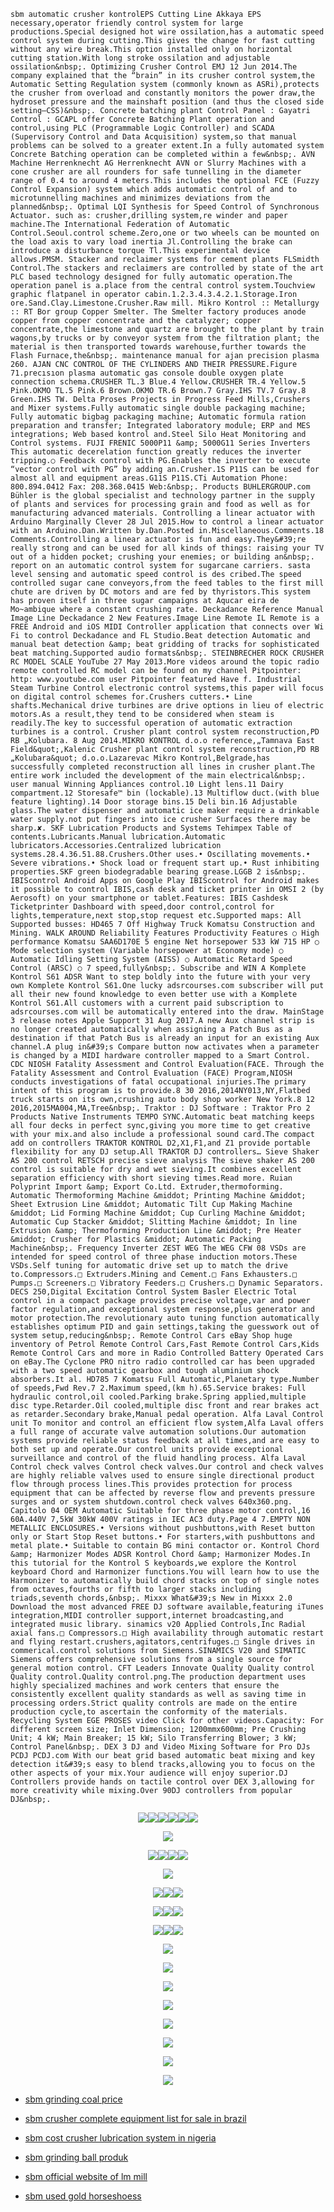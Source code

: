 
```
sbm automatic crusher kontrolEPS Cutting Line Akkaya EPS necessary,operator friendly control system for large productions.Special designed hot wire ossilation,has a automatic speed control system during cutting.This gives the change for fast cutting without any wire break.This option installed only on horizontal cutting station.With long stroke ossilation and adjustable ossilation&nbsp;. Optimizing Crusher Control EMJ 12 Jun 2014.The company explained that the “brain” in its crusher control system,the Automatic Setting Regulation system (commonly known as ASRi),protects the crusher from overload and constantly monitors the power draw,the hydroset pressure and the mainshaft position (and thus the closed side setting—CSS)&nbsp;. Concrete batching plant Control Panel : Gayatri Control : GCAPL offer Concrete Batching Plant operation and control,using PLC (Programmable Logic Controller) and SCADA (Supervisory Control and Data Acquisition) system,so that manual problems can be solved to a greater extent.In a fully automated system Concrete Batching operation can be completed within a few&nbsp;. AVN Machine Herrenknecht AG Herrenknecht AVN or Slurry Machines with a cone crusher are all rounders for safe tunnelling in the diameter range of 0.4 to around 4 meters.This includes the optional FCE (Fuzzy Control Expansion) system which adds automatic control of and to microtunnelling machines and minimizes deviations from the planned&nbsp;. Optimal LQI Synthesis for Speed Control of Synchronous Actuator. such as: crusher,drilling system,re winder and paper machine.The International Federation of Automatic Control.Seoul.control scheme.Zero,one or two wheels can be mounted on the load axis to vary load inertia Jl.Controlling the brake can introduce a disturbance torque Tl.This experimental device allows.PMSM. Stacker and reclaimer systems for cement plants FLSmidth Control.The stackers and reclaimers are controlled by state of the art PLC based technology designed for fully automatic operation.The operation panel is a.place from the central control system.Touchview graphic flatpanel in operator cabin.1.2.3.4.3.4.2.1.Storage.Iron ore.Sand.Clay.Limestone.Crusher.Raw mill. Mikro Kontrol :: Metallurgy :: RT Bor group Copper Smelter. The Smelter factory produces anode copper from copper concentrate and the catalyzer; copper concentrate,the limestone and quartz are brought to the plant by train wagons,by trucks or by conveyor system from the filtration plant; the material is then transported towards warehouse,further towards the Flash Furnace,the&nbsp;. maintenance manual for ajan precision plasma 260. AJAN CNC CONTROL OF THE CYLINDERS AND THEIR PRESSURE.Figure 71.precısıon plasma automatic gas console double oxygen plate connection schema.CRUSHER TL.3 Blue.4 Yellow.CRUSHER TR.4 Yellow.5 Pink.OKMO TL.5 Pink.6 Brown.OKMO TR.6 Brown.7 Gray.IHS TV.7 Gray.8 Green.IHS TW. Delta Proses Projects in Progress Feed Mills,Crushers and Mixer systems.Fully automatic single double packaging machine; Fully automatic bigbag packaging machine; Automatic formula ration preparation and transfer; Integrated laboratory module; ERP and MES integrations; Web based kontrol and.Steel Silo Heat Monitoring and Control systems. FUJI FRENIC 5000P11 &amp; 5000G11 Series Inverters This automatic decerelation function greatly reduces the inverter tripping.○ Feedback control with PG.Enables the inverter to execute “vector control with PG” by adding an.Crusher.1S P11S can be used for almost all and equipment areas.G11S P11S.CTi Automation Phone: 800.894.0412 Fax: 208.368.0415 Web:&nbsp;. Products BUHLERGROUP.com Bühler is the global specialist and technology partner in the supply of plants and services for processing grain and food as well as for manufacturing advanced materials. Controlling a linear actuator with Arduino Marginally Clever 28 Jul 2015.How to control a linear actuator with an Arduino.Dan.Written by.Dan.Posted in.Miscellaneous.Comments.18 Comments.Controlling a linear actuator is fun and easy.They&#39;re really strong and can be used for all kinds of things: raising your TV out of a hidden pocket; crushing your enemies; or building an&nbsp;. report on an automatic control system for sugarcane carriers. sasta level sensing and automatic speed control is des cribed.The speed controlled sugar cane conveyors,from the feed tables to the first mill chute are driven by DC motors and are fed by thyristors.This system has proven itself in three sugar campaigns at Aqucar eira de Mo~ambique where a constant crushing rate. Deckadance Reference Manual Image Line Deckadance 2 New Features.Image Line Remote IL Remote is a FREE Android and iOS MIDI Controller application that connects over Wi Fi to control Deckadance and FL Studio.Beat detection Automatic and manual beat detection &amp; beat gridding of tracks for sophisticated beat matching.Supported audio formats&nbsp;. STEINBRECHER ROCK CRUSHER RC MODEL SCALE YouTube 27 May 2013.More videos around the topic radio remote controlled RC model can be found on my channel Pitpointer: http: www.youtube.com user Pitpointer featured Have f. Industrial Steam Turbine Control electronic control systems,this paper will focus on digital control schemes for.Crushers cutters.• Line shafts.Mechanical drive turbines are drive options in lieu of electric motors.As a result,they tend to be considered when steam is readily.The key to successful operation of automatic extraction turbines is a control. Crusher plant control system reconstruction,PD RB „Kolubara. 8 Aug 2014.MIKRO KONTROL d.o.o reference,„Tamnava East Field&quot;,Kalenic Crusher plant control system reconstruction,PD RB „Kolubara&quot; d.o.o.Lazarevac Mikro Kontrol,Belgrade,has successfully completed reconstruction all lines in crusher plant.The entire work included the development of the main electrical&nbsp;. user manual Winning Appliances control.10 Light lens.11 Dairy compartment.12 Storesafe™ bin (lockable).13 Multiflow duct.(with blue feature lighting).14 Door storage bins.15 Deli bin.16 Adjustable glass.The water dispenser and automatic ice maker require a drinkable water supply.not put fingers into ice crusher Surfaces there may be sharp.✘. SKF Lubrication Products and Systems Tehimpex Table of contents.Lubricants.Manual lubrication.Automatic lubricators.Accessories.Centralized lubrication systems.28.4.36.51.88.Crushers.Other uses.• Oscillating movements.• Severe vibrations.• Shock load or frequent start up.• Rust inhibiting properties.SKF green biodegradable bearing grease.LGGB 2 is&nbsp;. IBIScontrol Android Apps on Google Play IBIScontrol for Android makes it possible to control IBIS,cash desk and ticket printer in OMSI 2 (by Aerosoft) on your smartphone or tablet.Features: IBIS Cashdesk Ticketprinter Dashboard with speed,door control,control for lights,temperature,next stop,stop request etc.Supported maps: All Supported busses: HD465 7 Off Highway Truck Komatsu Construction and Mining. WALK AROUND Reliability Features Productivity Features ○ High performance Komatsu SAA6D170E 5 engine Net horsepower 533 kW 715 HP ○ Mode selection system (Variable horsepower at Economy mode) ○ Automatic Idling Setting System (AISS) ○ Automatic Retard Speed Control (ARSC) ○ 7 speed,fully&nbsp;. Subscribe and WIN A Komplete Kontrol S61 ADSR Want to step boldly into the future with your very own Komplete Kontrol S61.One lucky adsrcourses.com subscriber will put all their new found knowledge to even better use with a Komplete Kontrol S61.All customers with a current paid subscription to adsrcourses.com will be automatically entered into the draw. MainStage 3 release notes Apple Support 31 Aug 2017.A new Aux channel strip is no longer created automatically when assigning a Patch Bus as a destination if that Patch Bus is already an input for an existing Aux channel.A plug in&#39;s Compare button now activates when a parameter is changed by a MIDI hardware controller mapped to a Smart Control. CDC NIOSH Fatality Assessment and Control Evaluation(FACE. Through the Fatality Assessment and Control Evaluation (FACE) Program,NIOSH conducts investigations of fatal occupational injuries.The primary intent of this program is to provide.8 30 2016,2014NY013,NY,Flatbed truck starts on its own,crushing auto body shop worker New York.8 12 2016,2015MA004,MA,Tree&nbsp;. Traktor : DJ Software : Traktor Pro 2 Products Native Instruments TEMPO SYNC.Automatic beat matching keeps all four decks in perfect sync,giving you more time to get creative with your mix.and also include a professional sound card.The compact add on controllers TRAKTOR KONTROL D2,X1,F1,and Z1 provide portable flexibility for any DJ setup.All TRAKTOR DJ controllers… Sieve Shaker AS 200 control RETSCH precise sieve analysis The sieve shaker AS 200 control is suitable for dry and wet sieving.It combines excellent separation efficiency with short sieving times.Read more. Ruian Polyprint Import &amp; Export Co.Ltd. Extruder,thermoforming. Automatic Thermoforming Machine &middot; Printing Machine &middot; Sheet Extrusion Line &middot; Automatic Tilt Cup Making Machine &middot; Lid Forming Machine &middot; Cup Curling Machine &middot; Automatic Cup Stacker &middot; Slitting Machine &middot; In line Extrusion &amp; Thermoforming Production Line &middot; Pre Heater &middot; Crusher for Plastics &middot; Automatic Packing Machine&nbsp;. Frequency Inverter ZEST WEG The WEG CFW 08 VSDs are intended for speed control of three phase induction motors.These VSDs.Self tuning for automatic drive set up to match the drive to.Compressors.□ Extruders.Mining and Cement.□ Fans Exhausters.□ Pumps.□ Screeners.□ Vibratory Feeders.□ Crushers.□ Dynamic Separators. DECS 250,Digital Excitation Control System Basler Electric Total control in a compact package provides precise voltage,var and power factor regulation,and exceptional system response,plus generator and motor protection.The revolutionary auto tuning function automatically establishes optimum PID and gain settings,taking the guesswork out of system setup,reducing&nbsp;. Remote Control Cars eBay Shop huge inventory of Petrol Remote Control Cars,Fast Remote Control Cars,Kids Remote Control Cars and more in Radio Controlled Battery Operated Cars on eBay.The Cyclone PRO nitro radio controlled car has been upgraded with a two speed automatic gearbox and tough aluminium shock absorbers.It al. HD785 7 Komatsu Full Automatic,Planetary type.Number of speeds,Fwd Rev.7 2.Maximum speed,(km h).65.Service brakes: Full hydraulic control,oil cooled.Parking brake.Spring applied,multiple disc type.Retarder.Oil cooled,multiple disc front and rear brakes act as retarder.​Secondary brake,​Manual pedal operation. Alfa Laval Control unit To monitor and control an efficient flow system,Alfa Laval offers a full range of accurate valve automation solutions.Our automation systems provide reliable status feedback at all times,and are easy to both set up and operate.Our control units provide exceptional surveillance and control of the fluid handling process. Alfa Laval Control check valves Control check valves.Our control and check valves are highly reliable valves used to ensure single directional product flow through process lines.This provides protection for process equipment that can be affected by reverse flow and prevents pressure surges and or system shutdown.control check valves 640x360.png. Capitolo 04 OEM Automatic Suitable for three phase motor control,16 60A.440V 7,5kW 30kW 400V ratings in IEC AC3 duty.Page 4 7.EMPTY NON METALLIC ENCLOSURES.• Versions without pushbuttons,with Reset button only or Start Stop Reset buttons.• For starters,with pushbuttons and metal plate.• Suitable to contain BG mini contactor or. Kontrol Chord &amp; Harmonizer Modes ADSR Kontrol Chord &amp; Harmonizer Modes.In this tutorial for the Kontrol S keyboards,we explore the Kontrol keyboard Chord and Harmonizer functions.You will learn how to use the Harmonizer to automatically build chord stacks on top of single notes from octaves,fourths or fifth to larger stacks including triads,seventh chords,&nbsp;. Mixxx What&#39;s New in Mixxx 2.0 Download the most advanced FREE DJ software available,featuring iTunes integration,MIDI controller support,internet broadcasting,and integrated music library. sinamics v20 Applied Controls,Inc Radial axial fans.□ Compressors.□ High availability through automatic restart and flying restart.crushers,agitators,centrifuges.□ Single drives in commerical.control solutions from Siemens.SINAMICS V20 and SIMATIC Siemens offers comprehensive solutions from a single source for general motion control. CFT Leaders Innovate Quality Quality control Quality control.Quality control.png.The production department uses highly specialized machines and work centers that ensure the consistently excellent quality standards as well as saving time in processing orders.Strict quality controls are made on the entire production cycle,to ascertain the conformity of the materials. Recycling System EGE PROSES video Click for other videos.Capacity: For different screen size; Inlet Dimension; 1200mmx600mm; Pre Crushing Unit; 4 kW; Main Breaker; 15 kW; Silo Transferring Blower; 3 kW; Control Panel&nbsp;. DEX 3 DJ and Video Mixing Software for Pro DJs PCDJ PCDJ.com With our beat grid based automatic beat mixing and key detection it&#39;s easy to blend tracks,allowing you to focus on the other aspects of your mix.Your audience will enjoy superior.DJ Controllers provide hands on tactile control over DEX 3,allowing for more creativity while mixing.Over 90DJ controllers from popular DJ&nbsp;. 
```

<div align="center">
  
<a rel="nofollow" href="https://m.shibang-china.com?f=github&k=sbm+automatic+crusher+kontrol"><img src="https://static.shibang-china.com/en/l.png"></a><img src="https://static.shibang-china.com/en/hw.png"><a rel="nofollow" href="https://m.shibang-china.com/product/?f=github&k=sbm+automatic+crusher+kontrol"><img src="https://static.shibang-china.com/en/p.png"></a><a rel="nofollow" href="https://m.shibang-china.com/cases/?f=github&k=sbm+automatic+crusher+kontrol"><img src="https://static.shibang-china.com/en/c.png"></a><a rel="nofollow" href="https://m.shibang-china.com/news/?f=github&k=sbm+automatic+crusher+kontrol"><img src="https://static.shibang-china.com/en/n.png"></a><a rel="nofollow" href="https://m.shibang-china.com?f=github&k=sbm+automatic+crusher+kontrol"><img src="https://static.shibang-china.com/en/m.png"></a>

<a rel="nofollow" href="https://m.shibang-china.com/product/?f=github&k=sbm+automatic+crusher+kontrol"><img src="https://static.shibang-china.com/en/b.jpg"></a>
  
<a rel="nofollow" href="https://m.shibang-china.com/solution-aggregate.html?f=github&k=sbm+automatic+crusher+kontrol"><img src="https://static.shibang-china.com/en/a.jpg"></a><a rel="nofollow" href="https://m.shibang-china.com/solution-mine.html?f=github&k=sbm+automatic+crusher+kontrol"><img src="https://static.shibang-china.com/en/m.jpg"></a><a rel="nofollow" href="https://m.shibang-china.com/solution-mill.html?f=github&k=sbm+automatic+crusher+kontrol"><img src="https://static.shibang-china.com/en/g.jpg"></a><a rel="nofollow" href="https://m.shibang-china.com/solution-epc.html?f=github&k=sbm+automatic+crusher+kontrol"><img src="https://static.shibang-china.com/en/e.jpg"></a>

<a rel="nofollow" href="https://m.shibang-china.com/product/?f=github&k=sbm+automatic+crusher+kontrol"><img src="https://static.shibang-china.com/en/a-p.png"></a>

<a rel="nofollow" href="https://m.shibang-china.com/product/crusher/c6x.html?f=github&k=sbm+automatic+crusher+kontrol"><img src="https://static.shibang-china.com/en/j.jpg"></a><a rel="nofollow" href="https://m.shibang-china.com/product/crusher/ci5x.html?f=github&k=sbm+automatic+crusher+kontrol"><img src="https://static.shibang-china.com/en/i.jpg"></a><a rel="nofollow" href="https://m.shibang-china.com/product/crusher/hst.html?f=github&k=sbm+automatic+crusher+kontrol"><img src="https://static.shibang-china.com/en/c.jpg"></a>

<a rel="nofollow" href="https://m.shibang-china.com/product/mill/mtw.html?f=github&k=sbm+automatic+crusher+kontrol"><img src="https://static.shibang-china.com/en/mtw.jpg"></a><a rel="nofollow" href="https://m.shibang-china.com/product/mill/scm.html?f=github&k=sbm+automatic+crusher+kontrol"><img src="https://static.shibang-china.com/en/scm.jpg"></a><a rel="nofollow" href="https://m.shibang-china.com/product/mill/lm.html?f=github&k=sbm+automatic+crusher+kontrol"><img src="https://static.shibang-china.com/en/lm.jpg"></a>

<a rel="nofollow" href="https://m.shibang-china.com/product/sand/vsi6x.html?f=github&k=sbm+automatic+crusher+kontrol"><img src="https://static.shibang-china.com/en/6x.jpg"></a><a rel="nofollow" href="https://m.shibang-china.com/product/sand/vu.html?f=github&k=sbm+automatic+crusher+kontrol"><img src="https://static.shibang-china.com/en/vu.jpg"></a><a rel="nofollow" href="https://m.shibang-china.com/product/mobile/klun.html?f=github&k=sbm+automatic+crusher+kontrol"><img src="https://static.shibang-china.com/en/k.jpg"></a>

<a rel="nofollow" href="https://m.shibang-china.com/cases/?f=github&k=sbm+automatic+crusher+kontrol"><img src="https://static.shibang-china.com/en/case.png"></a>

<a rel="nofollow" href="https://m.shibang-china.com/cases/aggregate/202.html?f=github&k=sbm+automatic+crusher+kontrol"><img src="https://static.shibang-china.com/en/c-1.jpg"></a>

<a rel="nofollow" href="https://m.shibang-china.com/cases/aggregate/203.html?f=github&k=sbm+automatic+crusher+kontrol"><img src="https://static.shibang-china.com/en/c-2.jpg"></a>

<a rel="nofollow" href="https://m.shibang-china.com/cases/mill/123.html?f=github&k=sbm+automatic+crusher+kontrol"><img src="https://static.shibang-china.com/en/c-3.jpg"></a>

<a rel="nofollow" href="https://m.shibang-china.com/contact_us.html?f=github&k=sbm+automatic+crusher+kontrol"><img src="https://static.shibang-china.com/en/contact.png"></a>

<a rel="nofollow" href="https://swt.shibang-china.com/?f=github&k=sbm+automatic+crusher+kontrol"><img src="https://static.shibang-china.com/en/chat.png"></a>

<a rel="nofollow" href="https://whatsapp.shibangsoft.com/WhatsApp.php?f=github&k=sbm+automatic+crusher+kontrol"><img src="https://static.shibang-china.com/en/whatsapp.png"></a>

<a rel="nofollow" href="https://m.shibang-china.com/?f=github&k=sbm+automatic+crusher+kontrol"><img src="https://static.shibang-china.com/en/website.png"></a>

</div>


* [sbm grinding coal price](sbm%20grinding%20coal%20price.md)

* [sbm crusher complete equipment list for sale in brazil](sbm%20crusher%20complete%20equipment%20list%20for%20sale%20in%20brazil.md)

* [sbm cost crusher lubrication system in nigeria](sbm%20cost%20crusher%20lubrication%20system%20in%20nigeria.md)

* [sbm grinding ball produk](sbm%20grinding%20ball%20produk.md)

* [sbm official website of lm mill](sbm%20official%20website%20of%20lm%20mill.md)

* [sbm used gold horseshoess](sbm%20used%20gold%20horseshoess.md)